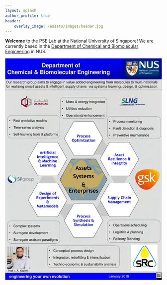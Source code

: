 ```yaml
---
layout: splash
author_profile: true
header:
    overlay_image: /assets/images/header.jpg
---
```


**Welcome** to the PSE Lab at the National University of Singapore! We are currently based in the [Department of Chemical and Biomolecular Engineering](https://cde.nus.edu.sg/chbe/) in NUS.  

<img src="/assets/images/karimilab.png">